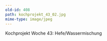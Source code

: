 ```yaml
---
old-id: 408
path: kochprojekt_43_02.jpg
mime-type: image/jpeg
---
```

Kochprojekt Woche 43:
Hefe/Wassermischung

